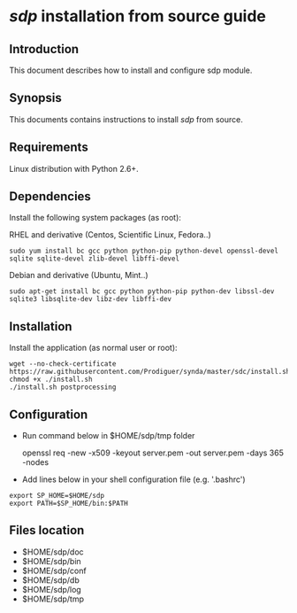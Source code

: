 # *sdp* installation from source guide

## Introduction

This document describes how to install and configure sdp module.

## Synopsis

This documents contains instructions to install *sdp* from source.

## Requirements

Linux distribution with Python 2.6+.

## Dependencies

Install the following system packages (as root):

RHEL and derivative (Centos, Scientific Linux, Fedora..)

```
sudo yum install bc gcc python python-pip python-devel openssl-devel sqlite sqlite-devel zlib-devel libffi-devel
```

Debian and derivative (Ubuntu, Mint..)

```
sudo apt-get install bc gcc python python-pip python-dev libssl-dev sqlite3 libsqlite-dev libz-dev libffi-dev
```

## Installation

Install the application (as normal user or root):

    wget --no-check-certificate https://raw.githubusercontent.com/Prodiguer/synda/master/sdc/install.sh
    chmod +x ./install.sh
    ./install.sh postprocessing

## Configuration

* Run command below in $HOME/sdp/tmp folder

    openssl req -new -x509 -keyout server.pem -out server.pem -days 365 -nodes

* Add lines below in your shell configuration file (e.g. '.bashrc')

```
export SP_HOME=$HOME/sdp
export PATH=$SP_HOME/bin:$PATH
```

## Files location

* $HOME/sdp/doc
* $HOME/sdp/bin
* $HOME/sdp/conf
* $HOME/sdp/db
* $HOME/sdp/log
* $HOME/sdp/tmp
